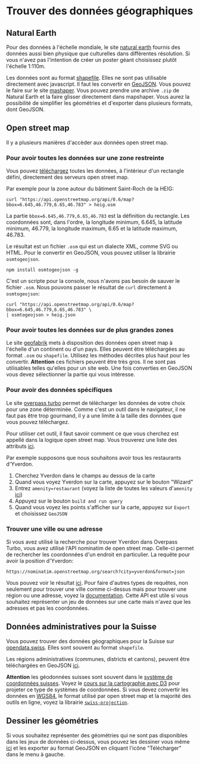 # Trouver des données géographiques

## Natural Earth

Pour des données à l'échelle mondiale, le site [natural earth](https://www.naturalearthdata.com/downloads/) fournis des données aussi bien physique que culturelles dans différentes résolution. Si vous n'avez pas l'intention de créer un poster géant choisissez plutôt l'échelle 1:110m.

Les données sont au format [shapefile](https://fr.wikipedia.org/wiki/Shapefile). Elles ne sont pas utilisable directement avec javascript. Il faut les convertir en [GeoJSON](https://observablehq.com/@idris-maps/donnees-cartographiques). Vous pouvez le faire sur le site [mashaper](https://mapshaper.org/). Vous pouvez prendre une archive `.zip` de Natural Earth et la faire glisser directement dans mapshaper. Vous aurez la possibilité de simplifier les géométries et d'exporter dans plusieurs formats, dont GeoJSON.

## Open street map

Il y a plusieurs manières d'accèder aux données open street map.

### Pour avoir toutes les données sur une zone restreinte

Vous pouvez [téléchargez](https://wiki.openstreetmap.org/wiki/Downloading_data) toutes les données, à l'intérieur d'un rectangle défini, directement des serveurs open street map.

Par exemple pour la zone autour du bâtiment Saint-Roch de la HEIG:

```
curl "https://api.openstreetmap.org/api/0.6/map?bbox=6.645,46.779,6.65,46.783" > heig.osm
```

La partie `bbox=6.645,46.779,6.65,46.783` est la définition du rectangle. Les coordonnées sont, dans l'ordre, la longitude minimum, 6.645, la latitude minimum, 46.779, la longitude maximum, 6.65 et la latitude maximum, 46.783.

Le résultat est un fichier `.osm` qui est un dialecte XML, comme SVG ou HTML. Pour le convertir en GeoJSON, vous pouvez utiliser la librairie `osmtogeojson`.

```
npm install osmtogeojson -g
```

C'est un scripte pour la console, nous n'avons pas besoin de sauver le fichier `.osm`. Nous pouvons passer le résultat de `curl` directement à `osmtogeojson`:

```
curl "https://api.openstreetmap.org/api/0.6/map?bbox=6.645,46.779,6.65,46.783" \
| osmtogeojson > heig.json
```

### Pour avoir toutes les données sur de plus grandes zones

Le site [geofabrik](https://download.geofabrik.de/) mets à disposition des données open street map à l'échelle d'un continent ou d'un pays. Elles peuvent être téléchargées au format `.osm` ou `shapefile`. Utilisez les méthodes décrites plus haut pour les convertir. **Attention** ces fichiers peuvent être très gros. Il ne sont pas utilisables telles qu'elles pour un site web. Une fois converties en GeoJSON vous devez sélectionner la partie qui vous intéresse.

### Pour avoir des données spécifiques

Le site [overpass turbo](https://overpass-turbo.eu/) permet de télécharger les données de votre choix pour une zone déterminée. Comme c'est un outil dans le navigateur, il ne faut pas être trop gourmand, il y a une limite à la taille des données que vous pouvez téléchargez.

Pour utiliser cet outil, il faut savoir comment ce que vous cherchez est appellé dans la logique open street map. Vous trouverez une liste des attributs [ici](https://wiki.openstreetmap.org/wiki/Map_Features).

Par exemple supposons que nous souhaitons avoir tous les restaurants d'Yverdon.

1. Cherchez Yverdon dans le champs au dessus de la carte
2. Quand vous voyez Yverdon sur la carte, appuyez sur le bouton "Wizard"
3. Entrez `amenity=restaurant` (voyez la liste de toutes les valeurs d'`amenity` [ici](https://wiki.openstreetmap.org/wiki/Map_Features#Amenity))
4. Appuyez sur le bouton `build and run query`
5. Quand vous voyez les points s'afficher sur la carte, appuyez sur `Export` et choisissez `GeoJSON`

### Trouver une ville ou une adresse

Si vous avez utilisé la recherche pour trouver Yverdon dans Overpass Turbo, vous avez utilisé l'API nominatim de open street map. Celle-ci permet de rechercher les coordonnées d'un endroit en particulier. La requête pour avoir la position d'Yverdon:

```
https://nominatim.openstreetmap.org/search?city=yverdon&format=json
```

Vous pouvez voir le résultat [ici](https://nominatim.openstreetmap.org/search?city=yverdon&format=json). Pour faire d'autres types de requêtes, non seulement pour trouver une ville comme ci-dessus mais pour trouver une région ou une adresse, voyez la [documentation](https://nominatim.org/release-docs/develop/api/Search/). Cette API est utile si vous souhaitez représenter un jeu de données sur une carte mais n'avez que les adresses et pas les coordonnées.

## Données administratives pour la Suisse

Vous pouvez trouver des données géographiques pour la Suisse sur [opendata.swiss](https://opendata.swiss/fr/dataset?res_format=SHAPEFILE&keywords_en=official-geodata&page=2). Elles sont souvent au format `shapefile`.

Les régions administratives (communes, districts et cantons), peuvent être téléchargées en GeoJSON [ici](https://observablehq.com/@idris-maps/swiss-geodata).

**Attention** les géodonnées suisses sont souvent dans le [système de coordonnées suisses](https://fr.wikipedia.org/wiki/Syst%C3%A8me_de_coordonn%C3%A9es_g%C3%A9ographiques_suisse). Voyez le [cours sur la cartographie avec D3](https://observablehq.com/@idris-maps/la-cartographie-avec-d3) pour projeter ce type de systèmes de coordonnées. Si vous devez convertir les données en [WGS84](https://en.wikipedia.org/wiki/World_Geodetic_System), le format utilisé par open street map et la majorité des outils en ligne, voyez la librairie [`swiss-projection`](https://www.npmjs.com/package/swiss-projection).

## Dessiner les géométries

Si vous souhaitez représenter des géométries qui ne sont pas disponibles dans les jeux de données ci-dessus, vous pouvez les dessiner vous même [ici](https://idris-draw.surge.sh/) et les exporter au format GeoJSON en cliquant l'icône "Télécharger" dans le menu à gauche.